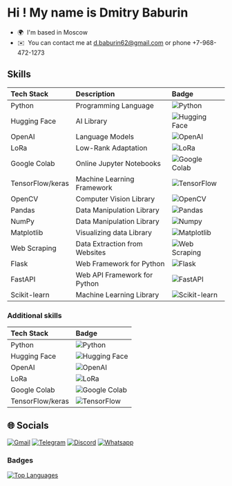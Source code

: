 Hi ! My name is Dmitry Baburin
======================================================================================================================================

* 🌍  I'm based in Moscow
* ✉️  You can contact me at [d.baburin62@gmail.com](mailto:d.baburin62@gmail.com) or phone +7-968-472-1273

## Skills

<div>

| Tech Stack       | Description                   | Badge                                                                                               |
| :--------------- | :---------------------------- | :-------------------------------------------------------------------------------------------------- |
| Python           | Programming Language          | ![Python](https://img.shields.io/badge/Python-Programming%20Language-blue)                          |
| Hugging Face     | AI Library                    | ![Hugging Face](https://img.shields.io/badge/Hugging%20Face-AI%20Library-ff69b4)                    |
| OpenAI           | Language Models               | ![OpenAI](https://img.shields.io/badge/OpenAI-Language%20Models-00cc55)                             |
| LoRa             | Low-Rank Adaptation           | ![LoRa](https://img.shields.io/badge/LoRa-Fine%20Tuning-blue)                                       |
| Google Colab     | Online Jupyter Notebooks      | ![Google Colab](https://img.shields.io/badge/Google%20Colab-Notebooks-yellow)                       |
| TensorFlow/keras | Machine Learning Framework    | ![TensorFlow](https://img.shields.io/badge/TensorFlow-Machine%20Learning-blue)                      |
| OpenCV           | Computer Vision Library       | ![OpenCV](https://img.shields.io/badge/OpenCV-Computer%20Vision-brightgreen)                        |
| Pandas           | Data Manipulation Library     | ![Pandas](https://img.shields.io/badge/Pandas-Data%20Manipulation-blueviolet)                       |
| NumPy            | Data Manipulation Library     | ![Numpy](https://img.shields.io/badge/Numpy-Data%20Manipulation-green)                              |
| Matplotlib       | Visualizing data Library     | ![Matplotlib](https://img.shields.io/badge/Matplotlib-Visualizing%20data-yellow)                                                                                                       |    
| Web Scraping     | Data Extraction from Websites | ![Web Scraping](https://img.shields.io/badge/Web%20Scraping-Data%20Extraction-blue)                 |
| Flask            | Web Framework for Python      | ![Flask](https://img.shields.io/badge/Flask-Web%20Framework-yellow)                                 |
| FastAPI          | Web API Framework for Python  | ![FastAPI](https://img.shields.io/badge/FastAPI-Web%20API%20Framework-green)                        |
| Scikit-learn     | Machine Learning Library      | ![Scikit-learn](https://img.shields.io/badge/Scikit%20learn-Machine%20Learning-lightgreen)          |

</div>

### Additional skills

<div>

| Tech Stack        | Badge                                                                                               |
| :---------------  | :-------------------------------------------------------------------------------------------------- |
| Python            | ![Python](https://img.shields.io/badge/Python-Programming%20Language-blue)                          |
| Hugging Face      | ![Hugging Face](https://img.shields.io/badge/Hugging%20Face-AI%20Library-ff69b4)                    |
| OpenAI            | ![OpenAI](https://img.shields.io/badge/OpenAI-Language%20Models-00cc55)                             |
| LoRa              | ![LoRa](https://img.shields.io/badge/LoRa-Fine%20Tuning-blue)                                       |
| Google Colab      | ![Google Colab](https://img.shields.io/badge/Google%20Colab-Notebooks-yellow)                       |
| TensorFlow/keras  | ![TensorFlow](https://img.shields.io/badge/TensorFlow-Machine%20Learning-blue)                      |


</div>

## 🌐 Socials

[![Gmail](https://img.shields.io/static/v1?message=Gmail&logo=gmail&label=&color=D14836&logoColor=white&labelColor=&style=for-the-badge)](d.baburin62@gmail.com)
[![Telegram](https://img.shields.io/static/v1?message=Telegram&logo=telegram&label=&color=30A0E0&logoColor=white&labelColor=&style=for-the-badge)](https://t.me/bda_85)
[![Discord](https://img.shields.io/badge/Discord-%237289DA.svg?logo=discord&logoColor=white&labelColor=&style=for-the-badge)](https://discord.com/users/dmitriibaburin_86415)
[![Whatsapp](https://img.shields.io/static/v1?message=Whatsapp&logo=whatsapp&label=&color=25D366&logoColor=white&labelColor=&style=for-the-badge)](https://wa.me/+79684721273)

### Badges

<a href="https://github.com/Julian6262" align="left"><img src="https://github-readme-stats.vercel.app/api/top-langs/?username=Julian6262&langs_count=10&title_color=0891b2&text_color=ffffff&icon_color=0891b2&bg_color=000000&hide_border=true&locale=en&custom_title=Top%20%Languages" alt="Top Languages" /></a>
